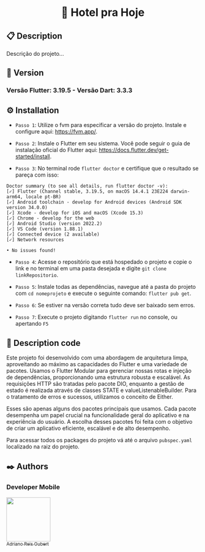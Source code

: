 
<h1 align='center'>🚀 Hotel pra Hoje </h1>
<!-- <p align="center">
  <img src="https://encrypted-tbn0.gstatic.com/images?q=tbn:ANd9GcQH0YE6Ria1mKBrR0jS1BI5LnR-Ef-cQ5RbR12cj6mQgAJvj7U_doE9QS14p0tkhCVmoWw&usqp=CAU" width=100>
</p> -->

## 📋 Description

Descrição do projeto...

## 📌 Version

<h3>Versão Flutter: 3.19.5 - Versão Dart: 3.3.3</h3>

## ⚙️ Installation


- `Passo 1`: Utilize o fvm para especificar a versão do projeto. Instale e configure aqui: https://fvm.app/.

- `Passo 2`: Instale o Flutter em seu sistema. Você pode seguir o guia de instalação oficial do Flutter aqui: https://docs.flutter.dev/get-started/install.

- `Passo 3`: No terminal rode `flutter doctor` e certifique que o resultado se pareça com isso:
```
Doctor summary (to see all details, run flutter doctor -v):
[✓] Flutter (Channel stable, 3.19.5, on macOS 14.4.1 23E224 darwin-arm64, locale pt-BR)
[✓] Android toolchain - develop for Android devices (Android SDK version 34.0.0)
[✓] Xcode - develop for iOS and macOS (Xcode 15.3)
[✓] Chrome - develop for the web
[✓] Android Studio (version 2022.2)
[✓] VS Code (version 1.88.1)
[✓] Connected device (2 available)
[✓] Network resources

• No issues found!
```

- `Passo 4`: Acesse o repositório que está hospedado o projeto e copie o link e no terminal em uma pasta desejada e digite `git clone linkRepositorio`.

- `Passo 5`: Instale todas as dependências, navegue até a pasta do projeto com `cd nomeprojeto` e execute o seguinte comando: `flutter pub get`.

- `Passo 6`: Se estiver na versão correta tudo deve ser baixado sem erros.

- `Passo 7`: Execute o projeto digitando `flutter run` no console, ou apertando `F5`

## 📄 Description code

Este projeto foi desenvolvido com uma abordagem de arquitetura limpa, aproveitando ao máximo as capacidades do Flutter e uma variedade de pacotes. Usamos o Flutter Modular para gerenciar nossas rotas e injeção de dependências, proporcionando uma estrutura robusta e escalável. As requisições HTTP são tratadas pelo pacote DIO, enquanto a gestão de estado é realizada através de classes STATE e valueListenableBuilder. Para o tratamento de erros e sucessos, utilizamos o conceito de Either.

Esses são apenas alguns dos pacotes principais que usamos. Cada pacote desempenha um papel crucial na funcionalidade geral do aplicativo e na experiência do usuário. A escolha desses pacotes foi feita com o objetivo de criar um aplicativo eficiente, escalável e de alto desempenho.

Para acessar todos os packages do projeto vá até o arquivo `pubspec.yaml` localizado na raiz do projeto. 

## ✒️ Authors
<p align="center">
  <h3>Developer Mobile</h3>
  <a href="https://github.com/AdrianoRGubert">
    <img src="https://avatars.githubusercontent.com/u/136647447?s=400&u=ee2d429db2c211f45a265a3c2f524ea541f6a3f6&v=4" width=115><br>
    <sub>Adriano Reis Gubert</sub>
  </a>
</p>